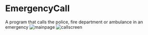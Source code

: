 # EmergencyCall
A program that calls the police, fire department or ambulance in an emergency
![mainpage](https://user-images.githubusercontent.com/54797582/171554181-c0ae4819-8780-4f0a-95c1-4a49da41b549.png)
![callscreen](https://user-images.githubusercontent.com/54797582/171554204-b2fda93a-2baa-4087-8da4-ffb5e03372c5.png)
